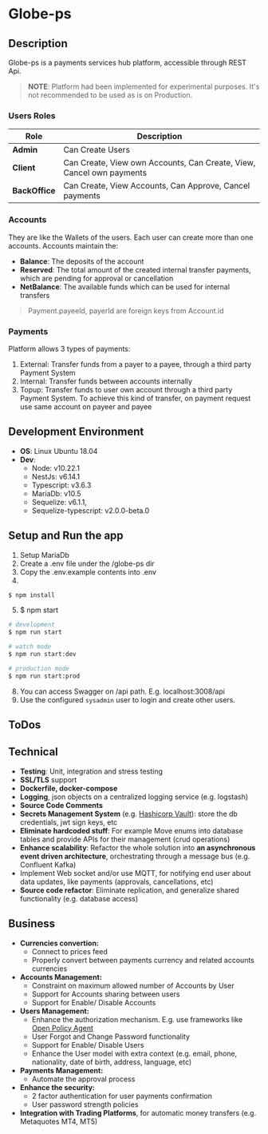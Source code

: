 # Globe-ps

## Description

Globe-ps is a payments services hub platform, accessible through REST Api.

> **NOTE**: Platform had been implemented for experimental purposes. It's not recommended to be used as is on Production.

### Users Roles

| Role     |Description |
|----------|------------|
| **Admin**     | Can Create Users |
| **Client**    | Can Create, View own Accounts, Can Create, View, Cancel own payments |
| **BackOffice** | Can Create, View Accounts, Can Approve, Cancel payments |

### Accounts

They are like the Wallets of the users. Each user can create more than one accounts.
Accounts maintain the:
- **Balance**: The deposits of the account
- **Reserved**: The total amount of the created internal transfer payments, which are pending for approval or cancellation
- **NetBalance**: The available funds which can be used for internal transfers

> Payment.payeeId, payerId are foreign keys from Account.id

### Payments

Platform allows 3 types of payments:
1. External: Transfer funds from a payer to a payee, through a third party Payment System
2. Internal: Transfer funds between accounts internally
3. Topup: Transfer funds to user own account through a third party Payment System. To achieve this kind of transfer, on payment request use same account on payeer and payee

## Development Environment

- **OS**: Linux Ubuntu 18.04
- **Dev**: 
    - Node: v10.22.1
    - NestJs: v6.14.1
    - Typescript: v3.6.3
    - MariaDb: v10.5
    - Sequelize: v6.1.1,
    - Sequelize-typescript: v2.0.0-beta.0

## Setup and Run the app

1. Setup MariaDb
2. Create a .env file under the /globe-ps dir
3. Copy the .env.example contents into .env
4. 
```bash
$ npm install
```
5. $ npm start
```bash
# development
$ npm run start

# watch mode
$ npm run start:dev

# production mode
$ npm run start:prod
```
8. You can access Swagger on /api path. E.g. localhost:3008/api
7. Use the configured `sysadmin` user to login and create other users.

## ToDos

## Technical
- **Testing**: Unit, integration and stress testing
- **SSL/TLS** support
- **Dockerfile, docker-compose**
- **Logging**, json objects on a centralized logging service (e.g. logstash)
- **Source Code Comments**
- **Secrets Management System** (e.g. [Hashicorp Vault](https://www.vaultproject.io/)): store the db credentials, jwt sign keys, etc
- **Eliminate hardcoded stuff**: For example Move enums into database tables and provide APIs for their management (crud operations)
- **Enhance scalability**: Refactor the whole solution into **an asynchronous event driven architecture**, orchestrating through a message bus (e.g. Confluent Kafka)
- Implement Web socket and/or use MQTT, for notifying end user about data updates, like payments (approvals, cancellations, etc)
- **Source code refactor**: Eliminate replication, and generalize shared functionality (e.g. database access)

## Business

- **Currencies convertion:**
    - Connect to prices feed
    - Properly convert between payments currency and related accounts currencies
- **Accounts Management:**
    - Constraint on maximum allowed number of Accounts by User
    - Support for Accounts sharing between users
    - Support for Enable/ Disable Accounts
- **Users Management:**
    - Enhance the authorization mechanism. E.g. use frameworks like [Open Policy Agent](https://www.openpolicyagent.org/)
    - User Forgot and Change Password functionality
    - Support for Enable/ Disable Users
    - Enhance the User model with extra context (e.g. email, phone, nationality, date of birth, address, language, etc)
- **Payments Management:**
    - Automate the approval process
- **Enhance the security:**
    - 2 factor authentication for user payments confirmation
    - User password strength policies
- **Integration with Trading Platforms**, for automatic money transfers (e.g. Metaquotes MT4, MT5)

